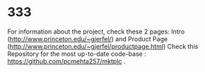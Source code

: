 333
===

For information about the project, check these 2 pages: Intro (http://www.princeton.edu/~gjerfel/) and Product Page (http://www.princeton.edu/~gjerfel/productpage.html)
Check this Repository for the most up-to-date code-base : https://github.com/pcmehta257/mktplc . 



